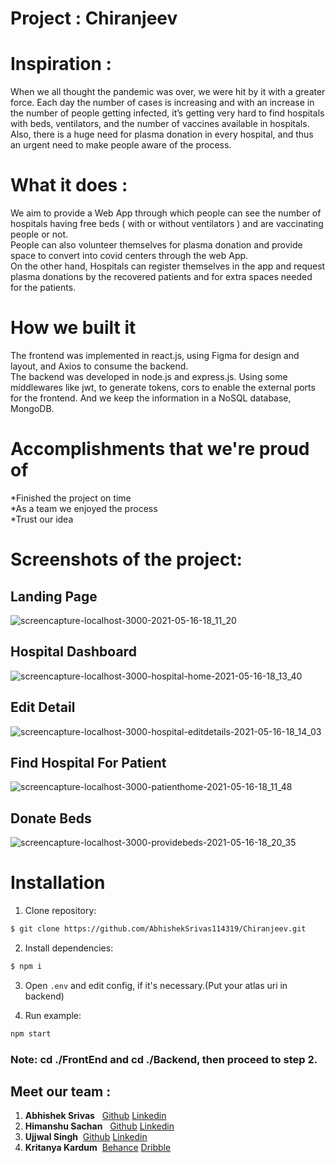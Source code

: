 # Project : Chiranjeev
# Inspiration : 
When we all thought the pandemic was over, we were hit by it with a greater force. Each day the number of cases is increasing and with an increase in the number of people getting infected, it’s getting very hard to find hospitals with beds, ventilators, and the number of vaccines available in hospitals. <br>
Also, there is a huge need for plasma donation in every hospital, and thus an urgent need to make people aware of the process.
# What it does :
We aim to provide a Web App through which people can see the number of hospitals having free beds ( with or without ventilators ) and are vaccinating people or not. <br>
People can also volunteer themselves for plasma donation and provide space to convert into covid centers through the web App.<br>
On the other hand, Hospitals can register themselves in the app and request plasma donations by the recovered patients and for extra spaces needed for the patients. 
# How we built it
The frontend was implemented in react.js, using Figma for design and layout, and Axios to consume the backend.<br>
The backend was developed in node.js and express.js. Using some middlewares like jwt, to generate tokens, cors to enable the external ports for the frontend. And we keep the information in a NoSQL database, MongoDB.
# Accomplishments that we're proud of
*Finished the project on time <br>
*As a team we enjoyed the process<br> *Trust our idea
# Screenshots of the project:
## Landing Page
![screencapture-localhost-3000-2021-05-16-18_11_20](https://user-images.githubusercontent.com/56830512/118397719-0ff2d980-b673-11eb-90bc-75c0d6143c5f.png)
## Hospital Dashboard
![screencapture-localhost-3000-hospital-home-2021-05-16-18_13_40](https://user-images.githubusercontent.com/56830512/118397767-4fb9c100-b673-11eb-88d7-57a3b81471ab.png)
## Edit Detail
![screencapture-localhost-3000-hospital-editdetails-2021-05-16-18_14_03](https://user-images.githubusercontent.com/56830512/118397771-534d4800-b673-11eb-9cb0-11450ac7daa7.png)
## Find Hospital For Patient
![screencapture-localhost-3000-patienthome-2021-05-16-18_11_48](https://user-images.githubusercontent.com/56830512/118397775-55afa200-b673-11eb-8146-4048c01000a4.png)
## Donate Beds
![screencapture-localhost-3000-providebeds-2021-05-16-18_20_35](https://user-images.githubusercontent.com/56830512/118397794-71b34380-b673-11eb-9b1c-e9147304bd99.png)

# Installation
1. Clone repository:
```bash
$ git clone https://github.com/AbhishekSrivas114319/Chiranjeev.git
```

2. Install dependencies:

```bash
$ npm i
```
3. Open `.env` and edit config, if it's necessary.(Put your atlas uri in backend)

4. Run example:
```bash
npm start
```
### **Note**: cd ./FrontEnd and cd ./Backend, then proceed to step 2.

## Meet our team :
1. __Abhishek Srivas__ &nbsp; <a href="https://github.com/AbhishekSrivas114319">Github</a> <a href="https://www.linkedin.com/in/abhishek-srivas-8421611a1/">Linkedin</a>
2. __Himanshu Sachan__ &nbsp; <a href="https://github.com/h01sachan">Github</a> <a href="https://www.linkedin.com/in/----/">Linkedin</a>
3. __Ujjwal Singh__ &nbsp;<a href="https://github.com/UjjwalSingh1908">Github</a> <a href="https://www.linkedin.com/in/ujjwal-singh-1b6a821b2/">Linkedin</a>
4. __Kritanya Kardum__  &nbsp;<a href="https://www.behance.net/kirtanyakardum">Behance</a> <a href="https://dribbble.com/kirtanya">Dribble</a>




